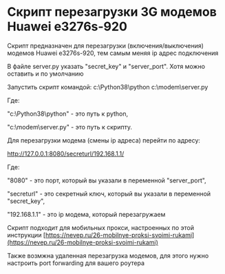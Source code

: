 # Скрипт перезагрузки 3G модемов Huawei e3276s-920

Скрипт предназначен для перезагрузки (включения/выключения) модемов Huawei e3276s-920, тем самым меняя ip адрес подключения

В файле server.py указать "secret_key" и "server_port". Хотя можно оставить и по умолчанию

Запустить скрипт командой: c:\Python38\python c:\modem\server.py

Где: 

"c:\Python38\python" - это путь к python,

"c:\modem\server.py" - это путь к скрипту.

Для перезагрузки модема (смены ip адреса) перейти по адресу:

http://127.0.0.1:8080/secreturl/192.168.1.1/

Где:

"8080" - это порт, который вы указали в переменной "server_port",

"secreturl" - это секретный ключ, который вы указали в переменной "secret_key",

"192.168.1.1" - это ip модема, который перезагружаем

Скрипт подходит для мобильных прокси, настроенных по этой инструкции [https://nevep.ru/26-mobilnye-proksi-svoimi-rukami](https://nevep.ru/26-mobilnye-proksi-svoimi-rukami)

Также возмжна удаленная перезагрузка модемов, для этого нужно настроить port forwarding для вашего роутера